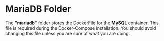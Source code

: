 **MariaDB Folder**
===================
The **"mariadb"** folder stores the DockerFile for the **MySQL** container. This file is required during the Docker-Compose installation. You should avoid changing this file unless you are sure of what you are doing.